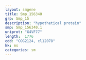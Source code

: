 ```yaml
---
layout: smgene
title: Smp_156340
grp: Smp_15
description: "hypothetical protein"
smp: Smp_156340.1
uniprot: "G4VF77"
length:  1776
cdd: "COG2124, cl12078"
kk: ns
categories: sm
---
```

